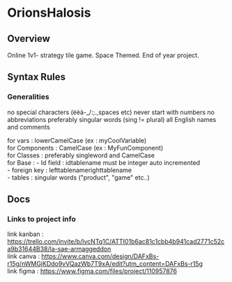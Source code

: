 # OrionsHalosis

## Overview
Online 1v1- strategy tile game. Space Themed.
End of year project.

## Syntax Rules

### Generalities
no special characters (éèà-_/:;.,spaces etc)
never start with numbers
no abbreviations
preferably singular words (sing != plural)
all English names and comments


for vars : lowerCamelCase (ex : myCoolVariable)  
for Components : CamelCase (ex : MyFunComponent)  
for Classes : preferably singleword and CamelCase  
for Base :
    - Id field : idtablename must be integer auto incremented  
    - foreign key : lefttablenamerighttablename  
    - tables : singular words ("product", "game" etc..)

## Docs 

### Links to project info
link kanban : https://trello.com/invite/b/IvcNTq1C/ATTI01b6ac81c1cbb4b941cad2771c52ca9b31644B38/la-sae-armaggeddon  
link canva : https://www.canva.com/design/DAFxBs-r15g/nWMGjKDdo9vVQazWb7T9xA/edit?utm_content=DAFxBs-r15g  
link figma : https://www.figma.com/files/project/110957876

